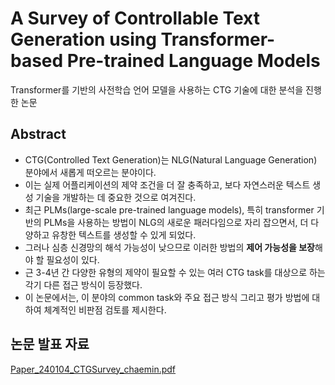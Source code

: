 # A Survey of Controllable Text Generation using Transformer-based Pre-trained Language Models

Transformer를 기반의 사전학습 언어 모델을 사용하는 CTG 기술에 대한 분석을 진행한 논문


## Abstract

- CTG(Controlled Text Generation)는 NLG(Natural Language Generation) 분야에서 새롭게 떠오르는 분야이다.
- 이는 실제 어플리케이션의 제약 조건을 더 잘 충족하고, 보다 자연스러운 텍스트 생성 기술을 개발하는 데 중요한 것으로 여겨진다.
- 최근 PLMs(large-scale pre-trained language models), 특히 transformer 기반의 PLMs을 사용하는 방법이 NLG의 새로운 패러다임으로 자리 잡으면서, 더 다양하고 유창한 텍스트를 생성할 수 있게 되었다.
- 그러나 심층 신경망의 해석 가능성이 낮으므로 이러한 방법의 **제어 가능성을 보장**해야 할 필요성이 있다.
- 근 3-4년 간 다양한 유형의 제약이 필요할 수 있는 여러 CTG task를 대상으로 하는 각기 다른 접근 방식이 등장했다.
- 이 논문에서는, 이 분야의 common task와 주요 접근 방식 그리고 평가 방법에 대하여 체계적인 비판점 검토를 제시한다.

## 논문 발표 자료

[Paper_240104_CTGSurvey_chaemin.pdf](https://github.com/chaemino/Papers/files/14219154/Paper_240104_CTGSurvey_chaemin.pdf)
